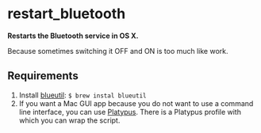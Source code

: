 # restart_bluetooth
**Restarts the Bluetooth service in OS X.**

Because sometimes switching it OFF and ON is too much like work.

## Requirements
1. Install [blueutil](https://github.com/toy/blueutil): `$ brew instal blueutil`
2. If you want a Mac GUI app because you do not want to use a command line interface, 
you can use [Platypus](https://github.com/sveinbjornt/Platypus). There is a 
Platypus profile with which you can wrap the script.
